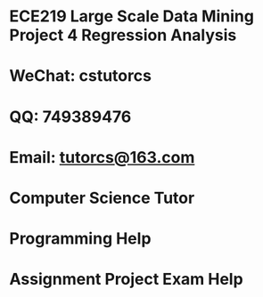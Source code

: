 # ECE219 Large Scale Data Mining Project 4 Regression Analysis
# WeChat: cstutorcs

# QQ: 749389476

# Email: tutorcs@163.com

# Computer Science Tutor

# Programming Help

# Assignment Project Exam Help
